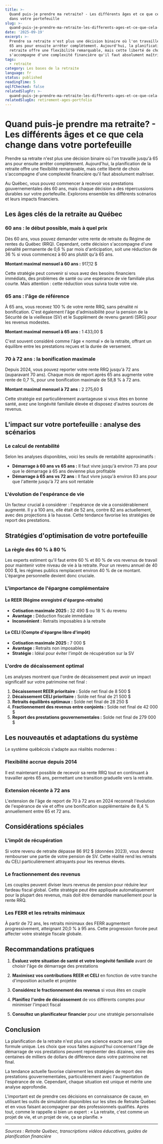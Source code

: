 ```yaml
---
title: >-
  Quand puis-je prendre ma retraite? - Les différents âges et ce que cela change
  dans votre portefeuille
slug: >-
  quand-puis-je-prendre-ma-retraite-les-differents-ages-et-ce-que-cela-change-dans-votre-portefeuille
date: '2025-09-19'
excerpt: >-
  Prendre sa retraite n'est plus une décision binaire où l'on travaille jusqu'à
  65 ans pour ensuite arrêter complètement. Aujourd'hui, la planification de la
  retraite offre une flexibilité remarquable, mais cette liberté de choix
  s'accompagne d'une complexité financière qu'il faut absolument maîtriser.
tags:
  - retraite
category: Les bases de la retraite
language: fr
status: published
readingTime: 5
oqlfChecked: false
relatedSlugFr: >-
  quand-puis-je-prendre-ma-retraite-les-differents-ages-et-ce-que-cela-change-dans-votre-portefeuille
relatedSlugEn: retirement-ages-portfolio
---
```

# Quand puis-je prendre ma retraite? - Les différents âges et ce que cela change dans votre portefeuille

Prendre sa retraite n'est plus une décision binaire où l'on travaille jusqu'à 65 ans pour ensuite arrêter complètement. Aujourd'hui, la planification de la retraite offre une flexibilité remarquable, mais cette liberté de choix s'accompagne d'une complexité financière qu'il faut absolument maîtriser.

Au Québec, vous pouvez commencer à recevoir vos prestations gouvernementales dès 60 ans, mais chaque décision a des répercussions durables sur votre portefeuille. Explorons ensemble les différents scénarios et leurs impacts financiers.

## Les âges clés de la retraite au Québec

### 60 ans : le début possible, mais à quel prix

Dès 60 ans, vous pouvez demander votre rente de retraite du Régime de rentes du Québec (RRQ). Cependant, cette décision s'accompagne d'une pénalité permanente de 0,6 % par mois d'anticipation, soit une réduction de 36 % si vous commencez à 60 ans plutôt qu'à 65 ans.

**Montant maximal mensuel à 60 ans :** 917,12 $

Cette stratégie peut convenir si vous avez des besoins financiers immédiats, des problèmes de santé ou une espérance de vie familiale plus courte. Mais attention : cette réduction vous suivra toute votre vie.

### 65 ans : l'âge de référence

À 65 ans, vous recevez 100 % de votre rente RRQ, sans pénalité ni bonification. C'est également l'âge d'admissibilité pour la pension de la Sécurité de la vieillesse (SV) et le Supplément de revenu garanti (SRG) pour les revenus modestes.

**Montant maximal mensuel à 65 ans :** 1 433,00 $

C'est souvent considéré comme l'âge « normal » de la retraite, offrant un équilibre entre les prestations reçues et la durée de versement.

### 70 à 72 ans : la bonification maximale

Depuis 2024, vous pouvez reporter votre rente RRQ jusqu'à 72 ans (auparavant 70 ans). Chaque mois de report après 65 ans augmente votre rente de 0,7 %, pour une bonification maximale de 58,8 % à 72 ans.

**Montant maximal mensuel à 72 ans :** 2 275,60 $

Cette stratégie est particulièrement avantageuse si vous êtes en bonne santé, avez une longévité familiale élevée et disposez d'autres sources de revenus.

## L'impact sur votre portefeuille : analyse des scénarios

### Le calcul de rentabilité

Selon les analyses disponibles, voici les seuils de rentabilité approximatifs :

- **Démarrage à 60 ans vs 65 ans :** Il faut vivre jusqu'à environ 73 ans pour que le démarrage à 65 ans devienne plus profitable
- **Démarrage à 65 ans vs 72 ans :** Il faut vivre jusqu'à environ 83 ans pour que l'attente jusqu'à 72 ans soit rentable

### L'évolution de l'espérance de vie

Un facteur crucial à considérer : l'espérance de vie a considérablement augmenté. Il y a 100 ans, elle était de 52 ans, contre 82 ans actuellement, avec des projections à la hausse. Cette tendance favorise les stratégies de report des prestations.

## Stratégies d'optimisation de votre portefeuille

### La règle des 60 % à 80 %

Les experts estiment qu'il faut entre 60 % et 80 % de vos revenus de travail pour maintenir votre niveau de vie à la retraite. Pour un revenu annuel de 40 000 $, les régimes publics remplacent environ 40 % de ce montant. L'épargne personnelle devient donc cruciale.

### L'importance de l'épargne complémentaire

#### Le REER (Régime enregistré d'épargne-retraite)
- **Cotisation maximale 2025 :** 32 490 $ ou 18 % du revenu
- **Avantage :** Déduction fiscale immédiate
- **Inconvénient :** Retraits imposables à la retraite

#### Le CELI (Compte d'épargne libre d'impôt)
- **Cotisation maximale 2025 :** 7 000 $
- **Avantage :** Retraits non imposables
- **Stratégie :** Idéal pour éviter l'impôt de récupération sur la SV

### L'ordre de décaissement optimal

Les analyses montrent que l'ordre de décaissement peut avoir un impact significatif sur votre patrimoine net final :

1. **Décaissement REER prioritaire :** Solde net final de 8 500 $
2. **Décaissement CELI prioritaire :** Solde net final de 21 500 $
3. **Retraits équilibrés optimaux :** Solde net final de 28 250 $
4. **Fractionnement des revenus entre conjoints :** Solde net final de 42 000 $
5. **Report des prestations gouvernementales :** Solde net final de 279 000 $

## Les nouveautés et adaptations du système

Le système québécois s'adapte aux réalités modernes :

### Flexibilité accrue depuis 2014
Il est maintenant possible de recevoir sa rente RRQ tout en continuant à travailler après 65 ans, permettant une transition graduelle vers la retraite.

### Extension récente à 72 ans
L'extension de l'âge de report de 70 à 72 ans en 2024 reconnaît l'évolution de l'espérance de vie et offre une bonification supplémentaire de 8,4 % annuellement entre 65 et 72 ans.

## Considérations spéciales

### L'impôt de récupération
Si votre revenu de retraite dépasse 86 912 $ (données 2023), vous devrez rembourser une partie de votre pension de SV. Cette réalité rend les retraits du CELI particulièrement attrayants pour les revenus élevés.

### Le fractionnement des revenus
Les couples peuvent diviser leurs revenus de pension pour réduire leur fardeau fiscal global. Cette stratégie peut être appliquée automatiquement pour la plupart des revenus, mais doit être demandée manuellement pour la rente RRQ.

### Les FERR et les retraits minimaux
À partir de 72 ans, les retraits minimaux des FERR augmentent progressivement, atteignant 20,0 % à 95 ans. Cette progression forcée peut affecter votre stratégie fiscale globale.

## Recommandations pratiques

1. **Évaluez votre situation de santé et votre longévité familiale** avant de choisir l'âge de démarrage des prestations

2. **Maximisez vos contributions REER et CELI** en fonction de votre tranche d'imposition actuelle et projetée

3. **Considérez le fractionnement des revenus** si vous êtes en couple

4. **Planifiez l'ordre de décaissement** de vos différents comptes pour minimiser l'impact fiscal

5. **Consultez un planificateur financier** pour une stratégie personnalisée

## Conclusion

La planification de la retraite n'est plus une science exacte avec une formule unique. Les choix que vous faites aujourd'hui concernant l'âge de démarrage de vos prestations peuvent représenter des dizaines, voire des centaines de milliers de dollars de différence dans votre patrimoine net final.

La tendance actuelle favorise clairement les stratégies de report des prestations gouvernementales, particulièrement avec l'augmentation de l'espérance de vie. Cependant, chaque situation est unique et mérite une analyse approfondie.

L'important est de prendre ces décisions en connaissance de cause, en utilisant les outils de simulation disponibles sur les sites de Retraite Québec et en vous faisant accompagner par des professionnels qualifiés. Après tout, comme le rappelle si bien un expert : « La retraite, c'est comme un projet de vie, et un projet de vie, ça se planifie. »

---

*Sources : Retraite Québec, transcriptions vidéos éducatives, guides de planification financière*
